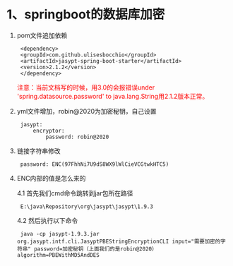 # **1、springboot的数据库加密**
1. pom文件追加依赖

        <dependency>
        <groupId>com.github.ulisesbocchio</groupId>
        <artifactId>jasypt-spring-boot-starter</artifactId>
        <version>2.1.2</version>
        </dependency>

    <font color=red>注意：当前文档写的时候，用3.0的会报错误under 'spring.datasource.password' to java.lang.String用2.1.2版本正常。</font>

2. yml文件增加，robin@2020为加密秘钥，自己设置
   
        jasypt:
            encryptor:
                password: robin@2020
3. 链接字符串修改

        password: ENC(97FhhNi7U9dS8WX9lWlCieVCGtwkHTC5)

4. ENC内部的值是怎么来的
   
    4.1 首先我们cmd命令跳转到jar包所在路径

        E:\java\Repository\org\jasypt\jasypt\1.9.3
    4.2 然后执行以下命令

        java -cp jasypt-1.9.3.jar org.jasypt.intf.cli.JasyptPBEStringEncryptionCLI input="需要加密的字符串" password=加密秘钥（上面我们的是robin@2020） algorithm=PBEWithMD5AndDES